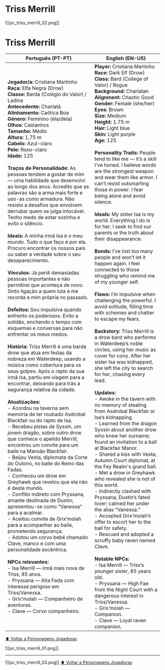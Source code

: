 # Triss Merrill
![[pc_triss_merrill_02.png]]
# Triss Merrill

| Português (PT-PT) | English (EN-US) |
|-------------------|-----------------|
| **Jogador/a:** Cristiana Martinho<br>**Raça:** Elfa Negra (Drow)<br>**Classe:** Barda (Colégio do Valor) / Ladina<br>**Antecedente:** Charlatã<br>**Alinhamento:** Caótica Boa<br>**Género:** Feminino (ela/dela)<br>**Olhos:** Castanhos<br>**Tamanho:** Médio<br>**Altura:** 1,75 m<br>**Cabelo:** Azul-claro<br>**Pele:** Roxo-claro<br>**Idade:** 125<br><br>**Traços de Personalidade:** As pessoas tendem a gostar de mim — uma habilidade que desenvolvi ao longo dos anos. Acredito que as palavras são a arma mais forte e uso-as como armadura. Não resisto a desafios que envolvem derrubar quem se julga intocável. Tenho medo de estar sozinha e evito o silêncio.<br><br>**Ideais:** A minha irmã Isa é o meu mundo. Tudo o que faço é por ela. Procuro encontrar os nossos pais ou saber a verdade sobre o seu desaparecimento.<br><br>**Vínculos:** Já perdi demasiadas pessoas importantes e não permitirei que aconteça de novo. Sinto ligação a quem luta e me recorda a mim própria no passado.<br><br>**Defeitos:** Sou impulsiva quando enfrento os poderosos. Evito a solidão, enchendo o tempo com esquemas e conversas para não enfrentar os meus medos.<br><br>**História:** Triss Merrill é uma barda drow que atua em festas da nobreza em Waterdeep, usando a música como cobertura para os seus golpes. Após o rapto da sua irmã Isa, partiu em viagem para a encontrar, deixando para trás a segurança relativa da cidade.<br><br>**Atualizações:**<br>- Acordou na taverna sem memória de ter roubado Asdrobal Blackfair ou do rapto de Isa.<br>- Recebeu pistas de Syssin, um jovem dragão, sobre outro drow que conhece o apelido Merrill; encontrou um convite para um baile na Mansão Blackfair.<br>- Beijou Vesta, diplomata da Corte do Outono, no baile do Reino das Fadas.<br>- Conheceu um drow em Greyhawk que revelou que ela não é deste mundo.<br>- Conflito indireto com Pryssana, amante destinada de Dustin; apresentou-se como “Vanessa” para a acalmar.<br>- Aceitou convite de Grix’molah para a acompanhar ao baile, prometendo segurança.<br>- Adotou um corvo bebé chamado Clave, manco e com uma personalidade excêntrica.<br><br>**NPCs relevantes:**<br>- Isa Merrill — irmã mais nova de Triss, 85 anos.<br>- Pryssana — Alta Fada com interesse perigoso em Triss/Vanessa.<br>- Grix’molah — Companheiro de aventuras.<br>- Clave — Corvo companheiro. | **Player:** Cristiana Martinho<br>**Race:** Dark Elf (Drow)<br>**Class:** Bard (College of Valor) / Rogue<br>**Background:** Charlatan<br>**Alignment:** Chaotic Good<br>**Gender:** Female (she/her)<br>**Eyes:** Brown<br>**Size:** Medium<br>**Height:** 1.75 m<br>**Hair:** Light blue<br>**Skin:** Light purple<br>**Age:** 125<br><br>**Personality Traits:** People tend to like me — it’s a skill I’ve honed. I believe words are the strongest weapon and wear them like armor. I can’t resist outsmarting those in power. I fear being alone and avoid silence.<br><br>**Ideals:** My sister Isa is my world. Everything I do is for her. I seek to find our parents or the truth about their disappearance.<br><br>**Bonds:** I’ve lost too many people and won’t let it happen again. I feel connected to those struggling who remind me of my younger self.<br><br>**Flaws:** I’m impulsive when challenging the powerful. I avoid solitude, filling time with schemes and chatter to escape my fears.<br><br>**Backstory:** Triss Merrill is a drow bard who performs in Waterdeep’s noble circles, using her music as cover for cons. After her sister Isa was kidnapped, she left the city to search for her, chasing every lead.<br><br>**Updates:**<br>- Awoke in the tavern with no memory of stealing from Asdrobal Blackfair or Isa’s kidnapping.<br>- Learned from the dragon Syssin about another drow who knew her surname; found an invitation to a ball at Blackfair Manor.<br>- Shared a kiss with Vesta, Autumn Court diplomat, at the Fey Realm's grand ball.<br>- Met a drow in Greyhawk who revealed she is not of this world.<br>- Indirectly clashed with Pryssana, Dustin’s fated lover; calmed her under the alias “Vanessa.”<br>- Accepted Grix’molah’s offer to escort her to the ball for safety.<br>- Rescued and adopted a scruffy baby raven named Clave.<br><br>**Notable NPCs:**<br>- Isa Merrill — Triss’s younger sister, 85 years old.<br>- Pryssana — High Fae from the Night Court with a dangerous interest in Triss/Vanessa.<br>- Grix’molah — Companion.<br>- Clave — Loyal raven companion. |

[⬆ Voltar a Personagens Jogadoras](personagens_jogadoras.md)

![[pc_triss_merrill_01.png]]

---
![[pc_triss_merrill_03.png]]
[⬆ Voltar a Personagens Jogadoras](personagens_jogadoras.md)
